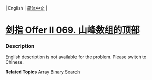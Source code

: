 | English | [简体中文](README.md) |

# [剑指 Offer II 069. 山峰数组的顶部](https://leetcode-cn.com/problems/B1IidL)
 ### Description
<p>English description is not available for the problem. Please switch to Chinese.</p>

**Related Topics**  [Array](https://leetcode-cn.com/tag/array) [Binary Search](https://leetcode-cn.com/tag/binary-search) 